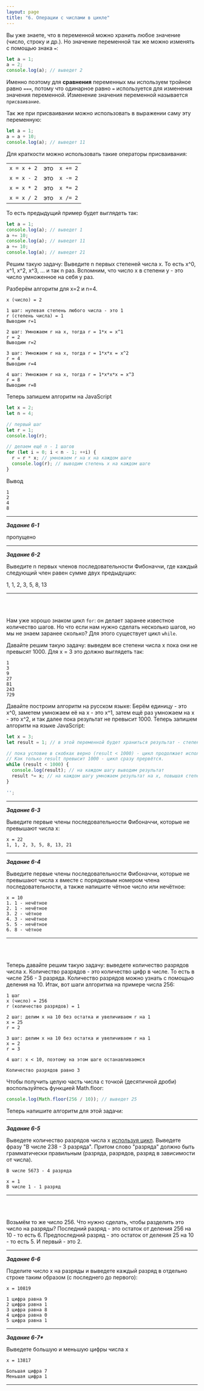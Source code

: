 ```yaml
---
layout: page
title: "6. Операции с числами в цикле"
---
```


Вы уже знаете, что в переменной можно хранить любое значение (число, строку и др.). Но значение переменной так же можно изменять с помощью знака `=`:

```js
let a = 1;
a = 2;
console.log(a); // выведет 2
```

Именно поэтому для **сравнения** переменных мы используем тройное равно `===`, потому что одинарное равно `=` используется для изменения значения переменной. Изменение значения переменной называется `присваивание`.

Так же при присваивании можно использовать в выражении саму эту переменную:

```js
let a = 1;
a = a + 10;
console.log(a); // выведет 11
```

Для краткости можно использовать такие операторы присваивания:

|             |     |          |
| ----------- | --- | -------- |
| `x = x + 2` | это | `x += 2` |
| `x = x - 2` | это | `x -= 2` |
| `x = x * 2` | это | `x *= 2` |
| `x = x / 2` | это | `x /= 2` |

То есть предыдущий пример будет выглядеть так:

```js
let a = 1;
console.log(a); // выведет 1
a += 10;
console.log(a); // выведет 11
a += 10;
console.log(a); // выведет 21
```

Решим такую задачу: Выведите n первых степеней числа x. То есть x^0, x^1, x^2, x^3, ... и так n раз. Вспомним, что число x в степени y - это число умноженное на себя y раз.

Разберём алгоритм для x=2 и n=4.

```
x (число) = 2

1 шаг: нулевая степень любого числа - это 1
r (степень числа) = 1
Выводим r=1

2 шаг: Умножаем r на x, тогда r = 1*x = x^1
r = 2
Выводим r=2

3 шаг: Умножаем r на x, тогда r = 1*x*x = x^2
r = 4
Выводим r=4

4 шаг: Умножаем r на x, тогда r = 1*x*x*x = x^3
r = 8
Выводим r=8
```

Теперь запишем алгоритм на JavaScript

```js
let x = 2;
let n = 4;

// первый шаг
let r = 1;
console.log(r);

// делаем ещё n - 1 шагов
for (let i = 0; i < n - 1; ++i) {
  r = r * x; // умножаем r на x на каждом шаге
  console.log(r); // выводим степень x на каждом шаге
}
```

Вывод

```
1
2
4
8
```

---

_**Задание 6-1**_

пропущено

---

_**Задание 6-2**_

Выведите n первых членов последовательности Фибоначчи, где каждый следующий член равен сумме двух предыдущих:

1, 1, 2, 3, 5, 8, 13

---

<br/><br/>

Нам уже хорошо знаком цикл `for`: он делает заранее известное количество шагов. Но что если нам нужно сделать несколько шагов, но мы не знаем заранее сколько? Для этого существует цикл `while`.

Давайте решим такую задачу: выведем все степени числа x пока они не превысят 1000. Для x = 3 это должно выглядеть так:

```
1
3
9
27
81
243
729
```

Давайте построим алгоритм на русском языке: Берём единицу - это x^0, заметем умножаем её на x - это x^1, затем ещё раз умножаем на x - это x^2, и так далее пока результат не превысит 1000. Теперь запишем алгоритм на языке JavaScript:

<!-- prettier-ignore -->
```js
let x = 3;
let result = 1; // в этой переменной будет храниться результат - степень x

// пока условие в скобках верно (result < 1000) - цикл продолжает исполняться.
// Как только result превысит 1000 - цикл сразу прервётся.
while (result < 1000) {
  console.log(result); // на каждом шагу выводим результат
  result *= x; // на каждом шагу умножаем результат на x, повышая степень
}

'';
```

---

_**Задание 6-3**_

Выведите первые члены последовательности Фибоначчи, которые не превышают числа x:

```
x = 22
1, 1, 2, 3, 5, 8, 13, 21
```

---

_**Задание 6-4**_

Выведите первые члены последовательности Фибоначчи, которые не превышают числа x вместе с порядковым номером члена последовательности, а также напишите чётное число или нечётное:

```
x = 10
1. 1 - нечётное
2. 1 - нечётное
3. 2 - чётное
4. 3 - нечётное
5. 5 - нечётное
6. 8 - чётное
```

---

<br><br>

Теперь давайте решим такую задачу: выведете количество разрядов числа x. Количество разрядов - это количество цифр в числе. То есть в числе 256 - 3 разряда. Количество разрядов можно узнать с помощью деления на 10. Итак, вот шаги алгоритма на примере числа 256:

```
1 шаг
x (число) = 256
r (количество разрядов) = 1

2 шаг: делим x на 10 без остатка и увеличиваем r на 1
x = 25
r = 2

3 шаг: делим x на 10 без остатка и увеличиваем r на 1
x = 2
r = 3

4 шаг: x < 10, поэтому на этом шаге останавливаемся

Количество разрядов равно 3
```

Чтобы получить целую часть числа с точкой (десятичной дроби) воспользуйтесь функцией Math.floor:

```js
console.log(Math.floor(256 / 10)); // выведет 25
```

Теперь напишите алгоритм для этой задачи:

---

_**Задание 6-5**_

Выведете количество разрядов числа x <ins>используя цикл</ins>. Выведете фразу "В числе 238 - 3 разряда". Притом слово "разряда" должно быть грамматически правильным (разряда, разрядов, разряд в зависимости от числа).

```
В числе 5673 - 4 разряда
```

```
x = 1
В числе 1 - 1 разряд
```

---

<br><br>

Возьмём то же число 256. Что нужно сделать, чтобы разделить это число на разряды? Последний разряд - это остаток от деления 256 на 10 - то есть 6. Предпоследний разряд - это остаток от деления 25 на 10 - то есть 5. И первый - это 2.

---

_**Задание 6-6**_

Поделите число x на разряды и выведете каждый разряд в отдельно строке таким образом (с последнего до первого):

```
x = 10819

1 цифра равна 9
2 цифра равна 1
3 цифра равна 8
4 цифра равна 0
5 цифра равна 1
```

---

_**Задание 6-7\***_

Выведете большую и меньшую цифры числа x

```
x = 13817

Большая цифра 7
Меньшая цифра 1
```

---
